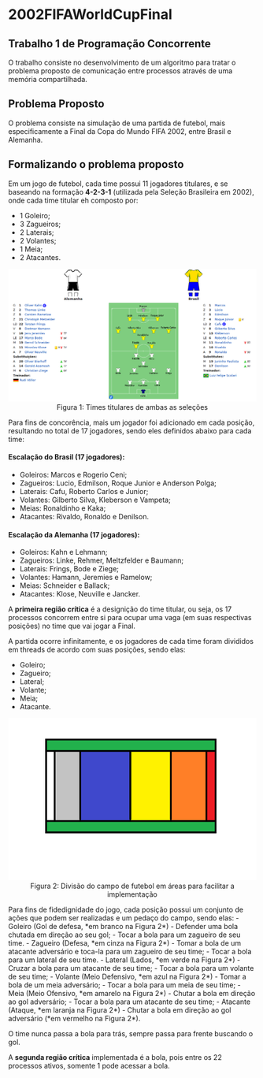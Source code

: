 # 2002FIFAWorldCupFinal

## Trabalho 1 de Programação Concorrente 

O trabalho consiste no desenvolvimento de um algoritmo para tratar o problema proposto de comunicação entre processos através de uma memória compartilhada.

## Problema Proposto

O problema consiste na simulação de uma partida de futebol, mais especificamente a Final da Copa do Mundo FIFA 2002, entre Brasil e Alemanha.

## Formalizando o problema proposto

Em um jogo de futebol, cada time possui 11 jogadores titulares, e se baseando na formação **4-2-3-1** (utilizada pela Seleção Brasileira em 2002), onde cada time titular eh composto por:
  - 1 Goleiro;
  - 3 Zagueiros;
  - 2 Laterais;
  - 2 Volantes;
  - 1 Meia;
  - 2 Atacantes.
  
<p align="center">
  <img src="wiki.png">
  <br>
  <t>Figura 1: Times titulares de ambas as seleções</t>
  <br>
</p>

Para fins de concorência, mais um jogador foi adicionado em cada posição, resultando no total de 17 jogadores, sendo eles definidos abaixo para cada time:

#### Escalação do Brasil (17 jogadores):
  - Goleiros: Marcos e Rogerio Ceni;
  - Zagueiros: Lucio, Edmilson, Roque Junior e Anderson Polga;
  - Laterais: Cafu, Roberto Carlos e Junior;
  - Volantes: Gilberto Silva, Kleberson e Vampeta;
  - Meias: Ronaldinho e Kaka;
  - Atacantes: Rivaldo, Ronaldo e Denilson.

#### Escalação da Alemanha (17 jogadores):
  - Goleiros: Kahn e Lehmann;
  - Zagueiros: Linke, Rehmer, Meltzfelder e Baumann;
  - Laterais: Frings, Bode e Ziege;
  - Volantes: Hamann, Jeremies e Ramelow;
  - Meias: Schneider e Ballack;
  - Atacantes: Klose, Neuville e Jancker.

A **primeira região crítica** é a designição do time titular, ou seja, os 17 processos concorrem entre si para ocupar uma vaga (em suas respectivas posições) no time que vai jogar a Final. 

A partida ocorre infinitamente, e os jogadores de cada time foram divididos em threads de acordo com suas posições, sendo elas:
  - Goleiro;
  - Zagueiro;
  - Lateral;
  - Volante;
  - Meia;
  - Atacante.

<p align="center">
  <img src="Campo.png">
  <br>
  <t>Figura 2: Divisão do campo de futebol em áreas para facilitar a implementação</t>
  <br>
</p>
Para fins de fidedignidade do jogo, cada posição possui um conjunto de ações que podem ser realizadas e um pedaço do campo, sendo elas:
  - Goleiro (Gol de defesa, *em branco na Figura 2*)
    - Defender uma bola chutada em direção ao seu gol; 
    - Tocar a bola para um zagueiro de seu time.
  - Zagueiro (Defesa, *em cinza na Figura 2*)
    - Tomar a bola de um atacante adversário e toca-la para um zagueiro de seu time; 
    - Tocar a bola para um lateral de seu time.
  - Lateral (Lados, *em verde na Figura 2*)
    - Cruzar a bola para um atacante de seu time; 
    - Tocar a bola para um volante de seu time;
  - Volante (Meio Defensivo, *em azul na Figura 2*)
    - Tomar a bola de um meia adversário;
    - Tocar a bola para um meia de seu time;
  - Meia (Meio Ofensivo, *em amarelo na Figura 2*)
    - Chutar a bola em direção ao gol adversário;
    - Tocar a bola para um atacante de seu time;
  - Atacante (Ataque, *em laranja na Figura 2*)
    - Chutar a bola em direção ao gol adversário (*em vermelho na Figura 2*).

O time nunca passa a bola para trás, sempre passa para frente buscando o gol. 
 
A **segunda região crítica** implementada é a bola, pois entre os 22 processos ativos, somente 1 pode acessar a bola.
